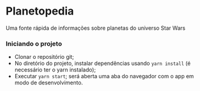 
# Planetopedia
  Uma fonte rápida de informações sobre planetas do universo Star Wars

### Iniciando o projeto
- Clonar o repositório git;
- No diretório do projeto, instalar dependências usando ```yarn install``` (é necessário ter o yarn instalado);
- Executar `yarn start`; será aberta uma aba do navegador com o app em modo de desenvolvimento.
